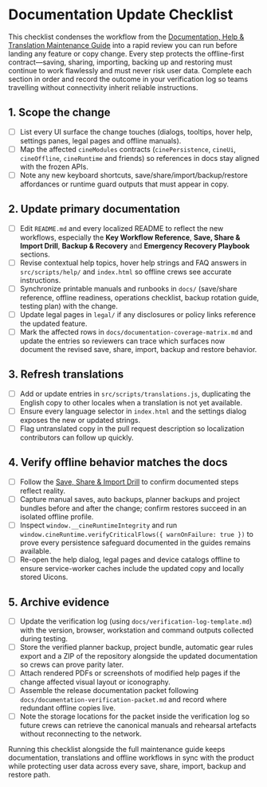 # Documentation Update Checklist

This checklist condenses the workflow from the [Documentation, Help & Translation Maintenance Guide](documentation-maintenance.md) into a rapid review you can run before landing any feature or copy change. Every step protects the offline-first contract—saving, sharing, importing, backing up and restoring must continue to work flawlessly and must never risk user data. Complete each section in order and record the outcome in your verification log so teams travelling without connectivity inherit reliable instructions.

## 1. Scope the change

- [ ] List every UI surface the change touches (dialogs, tooltips, hover help, settings panes, legal pages and offline manuals).
- [ ] Map the affected `cineModules` contracts (`cinePersistence`, `cineUi`, `cineOffline`, `cineRuntime` and friends) so references in docs stay aligned with the frozen APIs.
- [ ] Note any new keyboard shortcuts, save/share/import/backup/restore affordances or runtime guard outputs that must appear in copy.

## 2. Update primary documentation

- [ ] Edit `README.md` and every localized README to reflect the new workflows, especially the **Key Workflow Reference**, **Save, Share & Import Drill**, **Backup & Recovery** and **Emergency Recovery Playbook** sections.
- [ ] Revise contextual help topics, hover help strings and FAQ answers in `src/scripts/help/` and `index.html` so offline crews see accurate instructions.
- [ ] Synchronize printable manuals and runbooks in `docs/` (save/share reference, offline readiness, operations checklist, backup rotation guide, testing plan) with the change.
- [ ] Update legal pages in `legal/` if any disclosures or policy links reference the updated feature.
- [ ] Mark the affected rows in `docs/documentation-coverage-matrix.md` and update the entries so reviewers can trace which surfaces now document the revised save, share, import, backup and restore behavior.

## 3. Refresh translations

- [ ] Add or update entries in `src/scripts/translations.js`, duplicating the English copy to other locales when a translation is not yet available.
- [ ] Ensure every language selector in `index.html` and the settings dialog exposes the new or updated strings.
- [ ] Flag untranslated copy in the pull request description so localization contributors can follow up quickly.

## 4. Verify offline behavior matches the docs

- [ ] Follow the [Save, Share & Import Drill](../README.md#save-share--import-drill) to confirm documented steps reflect reality.
- [ ] Capture manual saves, auto backups, planner backups and project bundles before and after the change; confirm restores succeed in an isolated offline profile.
- [ ] Inspect `window.__cineRuntimeIntegrity` and run `window.cineRuntime.verifyCriticalFlows({ warnOnFailure: true })` to prove every persistence safeguard documented in the guides remains available.
- [ ] Re-open the help dialog, legal pages and device catalogs offline to ensure service-worker caches include the updated copy and locally stored Uicons.

## 5. Archive evidence

- [ ] Update the verification log (using `docs/verification-log-template.md`) with the version, browser, workstation and command outputs collected during testing.
- [ ] Store the verified planner backup, project bundle, automatic gear rules export and a ZIP of the repository alongside the updated documentation so crews can prove parity later.
- [ ] Attach rendered PDFs or screenshots of modified help pages if the change affected visual layout or iconography.
- [ ] Assemble the release documentation packet following `docs/documentation-verification-packet.md` and record where redundant offline copies live.
- [ ] Note the storage locations for the packet inside the verification log so future crews can retrieve the canonical manuals and rehearsal artefacts without reconnecting to the network.

Running this checklist alongside the full maintenance guide keeps documentation, translations and offline workflows in sync with the product while protecting user data across every save, share, import, backup and restore path.
